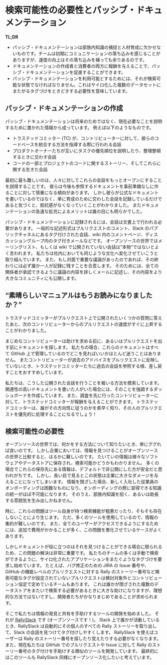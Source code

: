 <!-- # Passive Documentation and the Need for Findability -->
# 検索可能性の必要性とパッシブ・ドキュメンテーション

**TL;DR**

<!--
* Passive documentation is crucial for mentoring and capturing tribal knowledge. The team takes a communication hit at the beginning, but the increase in velocity more than makes up for it.
* You can accelerate passive documentation by rewarding both the writers and consumers of the document.
* Passive documentation must be findable to be useable. Sometimes, this means that you will need to manually cross-tag between siloed datasets.
-->
* パッシブ・ドキュメンテーションは部族内知識の捕捉と人材育成に欠かせないものです。チームは初期にコミュニケーションの落ち込みを感じることがありますが、速度の向上はその落ち込みを補っても余りあるのです。
* ドキュメンテーションの作成者と消費者の両方に報酬を与えることで、パッシブ・ドキュメンテーションを促進することができます。
* パッシブ・ドキュメンテーションを利用可能とするためには、それが検索可能な状態でなければなりません。これはサイロ化した複数のデータセットにまたがるタグづけをときどきする必要性を意味しています。

<!-- Passive documentation is the record of the documentation we create every day while communicating openly. It is a great way to get tribal knowledge out of silos and into a format that is archival and findable. As an added bonus, it is typically kept with the project or the code that it documents, thus it is in an easy-to-find, context-relevant location. -->

<!-- ## Creating Passive Documentation -->
## パッシブ・ドキュメンテーションの作成

<!-- Passive documentation consists of written information that was produced not specifically to document for the future, but to explain something in the present, as it is needed. For example, it often includes the following: -->
パッシブ・ドキュメンテーションは将来のためではなく、現在必要なことを説明するために書かれた情報から成っています。
例えば以下のようなものです。

<!--
* Conversations that the Trusted Committers (TCs) have while mentoring a contributor who is learning how to integrate with her codebase
* Conversations the product owners have when they are explaining their priorities to one another, or arranging them
* The connection between a piece of the code and the project stories about the code, and the live conversations about both
-->
- トラステッドコミッター (TC) が、コントリビューターに対して、彼らのコードベースを統合する方法を指導する際に行われる会話
- プロダクトオーナーたちが互いにタスクの優先順位を説明したり、整理整頓するときに交わす会話
- コードの一部とプロジェクトのコードに関するストーリー、そしてこれらに関する生きた会話

<!-- At first, the most difficult part is persuading people to have these conversations more openly. They tend to start out wary of creating a lasting reference document on the fly. We found that when people realize that they are not writing formal documents, but are simply capturing mentoring conversations, the resistance dissipates. And the benefits of the rapid increase in documentation are quickly obvious to all. -->

最初に最も難しいのは、人々に対してこれらの会話をもっとオープンにすることを説得することです。
彼らは今後も参照するドキュメントを事前準備なしに作ることに対して慎重になる傾向があります。
しかし彼らが公式なドキュメントを書いているのではなく、単に育成のために交わした会話を記録しているだけであると気づくと、抵抗感がなくなっていくことがわかりました。
またドキュメンテーションの急速な拡充によるメリットは誰の目にも明らかでした。

<!-- To be captured in passive documentation, conversations need to happen in a written format. Common written formats include comments in a pull request, a tagged conversation in a public Slack channel, a comments page in a wiki, and a tagged email in a discussion group. In the open source world, we often say that conversations that don’t happen publicly on the email list or wiki aren’t “real.” We are working to change the culture internally to be the same. If there is an important discussion in person, at the end of it one person always commits to creating a written record of it. They do this by writing the discussion up in an email that all parties can approve, and then posting the write-up to the larger community. -->

パッシブ・ドキュメンテーションに記録されるには、会話は文書上で行われる必要があります。
一般的な記述形式はプルリクエストのコメント、Slack のパブリックチャネルにあるタグ付けされた会話、wiki 内のコメントページ、ディスカッショングループ内のタグ付きメールなどです。
オープンソースの世界ではメーリングリスト、もしくは wiki で公開されていない会話は”本物”ではないとよく言われます。
私たちは社内においても同じような文化へ変化させていこうと取り組んでいます。
また、もし対面で重要な議論があったのであれば、その終わりには必ず誰か一人が記録に残すことを合意します。
そのためには、全ての関係者が承認できるように議論の内容を詳しくメールに記述し、その内容をより大きなコミュニティにも公開します。

<!-- ## “Did You Read the FINE Manual?” -->
## “素晴らしいマニュアルはもうお読みになりましたか？”

<!-- We found that after the TCs had answered a few easy questions publicly on pull requests, the velocity of the next contributor’s pull request immediately increased. -->

トラステッドコミッターがプルリクエスト上で公開されたいくつかの質問に答えたあと、次のコントリビューターからのプルリクエストの速度がすぐに上昇することがわかりました。

<!-- Diligent contributors search the documentation before asking for help, or even writing their pull requests. In our case, we store this in GitHub, and because everything is in GitHub, there is little ambiguity about where to look. We encourage the TCs to refer contributors back to previous conversations when they do not incorporate previous advice in their pull requests. -->

まじめなコントリビューターは助けを求める前に、あるいはプルリクエストを出す前にドキュメントを探します。
私たちの場合、これらのドキュメントはすべて GitHub 上で管理しているのでどこを見ればいいかほとんど迷うことはありません。
またコントリビューターが過去のアドバイスをプルリクエストに反映していないとき、トラステッドコミッターたちに過去の会話を参照する様、差し戻すことをおすすめしています。

<!-- We are working on ways to reward these public conversations internally. We are creating dashboards that highlight when someone has written especially relevant documentation. And we allow TCs to reward contributors who do their research first. Trust me, the TCs will quickly learn who follows directions and will prioritize their pull requests first! -->

私たちは、こうした公開された会話を行うことを報いる方法を模索しています。
関連性の高いドキュメントを書いた人がいた場合には、そのことを強調するダッシュボードを作成しています。
また、調査を先に行ったコントリビューターに対して、トラステッドコミッターが報酬を与えることができます。
トラステッドコミッターは、誰がその方向性に従うのかを素早く知り、その人のプルリクエストを優先的に処理することになるでしょう！

<!-- ## Findability -->
## 検索可能性の必要性

<!-- In the open source world, when you want to find out how to do something, you simply Google it. In the corporate world, finding information is much more difficult. Most information is locked away in different software and datastores that might or might not be searchable. Often the information in these applications is locked down by default, because that seems safer. But in the long run it is very damaging to a company. Locking information away makes onboarding a new employee a difficult process, and it makes integrating a new acquisition almost impossible. Moreover, it invites, or even encourages, an atmosphere of tribal knowledge. -->

オープンソースの世界では、何かをする方法について知りたいとき、単にググれば良いのです。
しかし企業においては、情報を見つけることがオープンソースの世界と比較すると、はるかに難しいのです。
たいていの情報は様々なソフトウェアやデータストアに保存され、検索可能かどうかもわかりません。
多くの場合でこれらの保存先にある情報は、デフォルトで非公開にした方が安全だと思われがちです。
しかし、長い目で見るとこの状態は企業に大きなダメージを与えることになってしまいます。
情報を閉ざした場合、新しく入社した従業員のオンボーディングは困難なものになり、オンボーディングの際に習得できる知識の統一がほぼ不可能になります。
そのうえ、部族内知識を招く、あるいは助長する雰囲気を生み出しかねません。

<!-- Sometimes, those difficulties are created by the tools themselves when they have a bad or nonexistent search function. Sometimes, there are just so many tools being used that aggregation becomes an issue. Too often, problems are aggravated by pricing issues that force the company to shell out additional fees to enable access for all users. -->

時に、これらの問題はツール自身が持つ検索機能が粗悪だったり、そもそも存在しないことにより生じます。
ただ、多くのツールを使用しているので、情報の集約が難しいのです。
また、全てのユーザーがアクセスできるようにするためには、追加で費用がかかることが多く、この問題を悪化させているケースがよくあります。

<!-- But documentation is only useful if people can find it, so this is a really important problem to solve. Many of our teams have begun requiring cross-tagging spanning application silos in order to enable manual searching. For example, we have had several teams decide in their contributing agreement that they will not even consider a pull request that does not have a searchable tag of some sort, for example, a JIRA number for a bug fix, or a Rally story number for a feature-level pull request in GitHub. This is a huge help when someone needs to manually search across multiple locked-up datastores, but it isn’t ideal, and it requires developers to be quite diligent. -->

しかしドキュメントが役に立つのはそれを見つけることができる場合に限られるため、この問題の解決は非常に重要です。
私たちのチームの多くは手動で検索ができるように、サイロ化されたアプリケーションをまたぐようなタグづけを要求し始めています。
たとえば、バグ修正のための JIRA の Issue 番号や、GitHub の機能レベルのプルリクエストに対する Rally のストーリー番号など検索可能なタグが設定されていないプルリクエストは検討対象外とコントリビューション協定で定めているチームもあります。
これは誰かが閉ざされた複数のデータストアをまたいで検索する必要があるときに大きな助けになりますが、理想的な方法ではないですし、開発者たちがかなりまじめであることが求められます。

<!-- We have begun creating tools to assist in finding and sharing information. We created (and open sourced!) [RallySlack](https://github.com/paypal/rallyslack). When someone is on Slack, RallySlack automatically pulls up all of that individual’s Rally stories to make it easier to find and tag a Slack conversation. With RallySlack, users don’t need to look up or memorize Rally story numbers. We are developing a similar tool for GitHub to help with tagging Rally story numbers in pull requests and issues. Eventually we hope to open source this tool, as well. -->

そこで私たちは情報の発見と共有を手助けするツールの開発を始めました。
それが [RallySlack](https://github.com/paypal/rallyslack) です (オープンソースです！)。
Slack 上で誰かが活動しているとき、RallySlack は自動的にその個人のすべての Rally ストーリーを取り出して、Slack の会話を見つけてタグ付けしやすくします。
RallySlack を使えばユーザーは Rally のストーリー番号を探したり覚えたりする必要がなくなります。
また、現在私たちは GitHub でのプルリクエストや Issue に対して Rally のストーリー番号のタグ付けを手助けする類似のツールを開発しています。
最終的にはこのツールも RallySlack 同様にオープンソース化したいと考えています。
